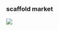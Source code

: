 ### scaffold market


[![](https://img.shields.io/travis/ant-design/scaffold-market.svg?style=flat-square)](https://travis-ci.org/ant-design/scaffold-market)
